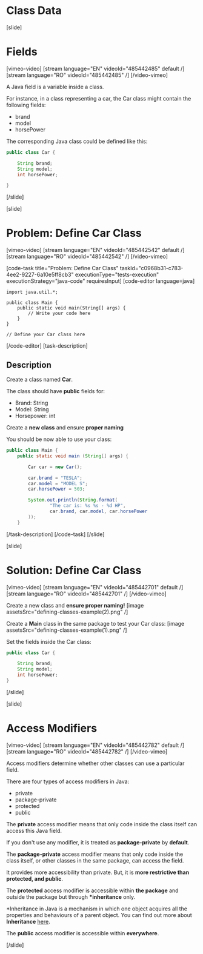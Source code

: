 # Class Data

[slide]

# Fields

[vimeo-video]
[stream language="EN" videoId="485442485" default /]
[stream language="RO" videoId="485442485"  /]
[/video-vimeo]

A Java field is a variable inside a class. 

For instance, in a class representing a car, the Car class might contain the following fields:

- brand
- model
- horsePower

The corresponding Java class could be defined like this:

```java
public class Car {

    String brand;
    String model;
    int horsePower;

}
```

[/slide]

[slide]

# Problem: Define Car Class

[vimeo-video]
[stream language="EN" videoId="485442542" default /]
[stream language="RO" videoId="485442542"  /]
[/video-vimeo]

[code-task title="Problem: Define Car Class" taskId="c0968b31-c783-4ee2-9227-6a10e5ff8cb3" executionType="tests-execution" executionStrategy="java-code" requiresInput]
[code-editor language=java]
```
import java.util.*;

public class Main {
    public static void main(String[] args) {
        // Write your code here
    }
}

// Define your Car class here

```
[/code-editor]
[task-description]
## Description
Create a class named **Car**.

The class should have **public** fields for:
- Brand: String
- Model: String
- Horsepower: int

Create a **new class** and ensure **proper naming**

You should be now able to use your class:

```java
public class Main {
    public static void main (String[] args) {

        Car car = new Car();

        car.brand = "TESLA";
        car.model = "MODEL S";
        car.horsePower = 503;

        System.out.println(String.format(
                "The car is: %s %s - %d HP",
                car.brand, car.model, car.horsePower
        ));
    }
```

[/task-description]
[/code-task]
[/slide]

[slide]

# Solution: Define Car Class

[vimeo-video]
[stream language="EN" videoId="485442701" default /]
[stream language="RO" videoId="485442701"  /]
[/video-vimeo]

Create a new class and **ensure proper naming!**
[image assetsSrc="defining-classes-example(2).png" /]

Create a **Main** class in the same package to test your Car class:
[image assetsSrc="defining-classes-example(1).png" /]

Set the fields inside the Car class:

```java
public class Car {

    String brand;
    String model;
    int horsePower;
}
```

[/slide]

[slide]

# Access Modifiers

[vimeo-video]
[stream language="EN" videoId="485442782" default /]
[stream language="RO" videoId="485442782"  /]
[/video-vimeo]

Access modifiers determine whether other classes can use a particular field.

There are four types of access modifiers in Java:

- private
- package-private
- protected
- public 

The **private** access modifier means that only code inside the class itself can access this Java field.

If you don't use any modifier, it is treated as **package-private** by **default**.

The **package-private** access modifier means that only code inside the class itself, or other classes in the same package, can access the field.

It provides more accessibility than private. But, it is **more restrictive than protected, and public**.

The **protected** access modifier is accessible within **the package** and outside the package but through **\*inheritance** only.

\*Inheritance in Java is a mechanism in which one object acquires all the properties and behaviours of a parent object. You can find out more about **Inheritance** [here](https://docs.oracle.com/javase/tutorial/java/concepts/inheritance.html).

The **public** access modifier is accessible within **everywhere**.

[/slide]